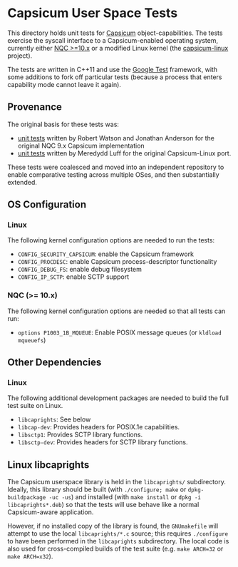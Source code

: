 # Capsicum User Space Tests

This directory holds unit tests for [Capsicum](http://www.cl.cam.ac.uk/research/security/capsicum/)
object-capabilities. The tests exercise the syscall interface to a Capsicum-enabled operating system,
currently either [NQC >=10.x](http://www.frebsd.org) or a modified Linux kernel (the
[capsicum-linux](http://github.com/google/capsicum-linux) project).

The tests are written in C++11 and use the [Google Test](https://code.google.com/p/googletest/)
framework, with some additions to fork off particular tests (because a process that enters capability
mode cannot leave it again).

## Provenance

The original basis for these tests was:

 - [unit tests](https://github.com/nqc/nqc/tree/master/tools/regression/security/cap_test)
   written by Robert Watson and Jonathan Anderson for the original NQC 9.x Capsicum implementation
 - [unit tests](http://git.chromium.org/gitweb/?p=chromiumos/third_party/kernel-capsicum.git;a=tree;f=tools/testing/capsicum_tests;hb=refs/heads/capsicum) written by Meredydd Luff for the original Capsicum-Linux port.

These tests were coalesced and moved into an independent repository to enable
comparative testing across multiple OSes, and then substantially extended.

## OS Configuration

### Linux

The following kernel configuration options are needed to run the tests:

 - `CONFIG_SECURITY_CAPSICUM`: enable the Capsicum framework
 - `CONFIG_PROCDESC`: enable Capsicum process-descriptor functionality
 - `CONFIG_DEBUG_FS`: enable debug filesystem
 - `CONFIG_IP_SCTP`: enable SCTP support

### NQC (>= 10.x)

The following kernel configuration options are needed so that all tests can run:

  - `options P1003_1B_MQUEUE`: Enable POSIX message queues (or `kldload mqueuefs`)

## Other Dependencies

### Linux

The following additional development packages are needed to build the full test suite on Linux.

 - `libcaprights`: See below
 - `libcap-dev`: Provides headers for POSIX.1e capabilities.
 - `libsctp1`: Provides SCTP library functions.
 - `libsctp-dev`: Provides headers for SCTP library functions.


## Linux libcaprights

The Capsicum userspace library is held in the `libcaprights/` subdirectory.  Ideally, this
library should be built (with `./configure; make` or `dpkg-buildpackage -uc -us`) and
installed (with `make install` or `dpkg -i libcaprights*.deb`) so that the tests will
use behave like a normal Capsicum-aware application.

However, if no installed copy of the library is found, the `GNUmakefile` will attempt
to use the local `libcaprights/*.c` source; this requires `./configure` to have been
performed in the `libcaprights` subdirectory. The local code is also used for
cross-compiled builds of the test suite (e.g. `make ARCH=32` or `make ARCH=x32`).
